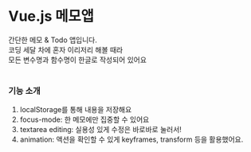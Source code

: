 # Vue.js 메모앱  
간단한 메모 & Todo 앱입니다.  
코딩 세달 차에 혼자 이리저리 해볼 때라  
모든 변수명과 함수명이 한글로 작성되어 있어요  
<br/>
### 기능 소개
1. localStorage를 통해 내용을 저장해요
2. focus-mode: 한 메모에만 집중할 수 있어요
3. textarea editing: 실용성 있게 수정은 바로바로 눌러서!
4. animation: 액션을 확인할 수 있게 keyframes, transform 등을 활용했어요.
